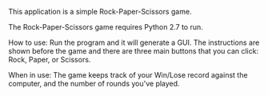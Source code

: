 This application is a simple Rock-Paper-Scissors game.

The Rock-Paper-Scissors game requires Python 2.7 to run.

How to use: Run the program and it will generate a GUI. The instructions are shown before the game and there are three main buttons that you can click: Rock, Paper, or Scissors.

When in use: The game keeps track of your Win/Lose record against the computer, and the number of rounds you've played.
